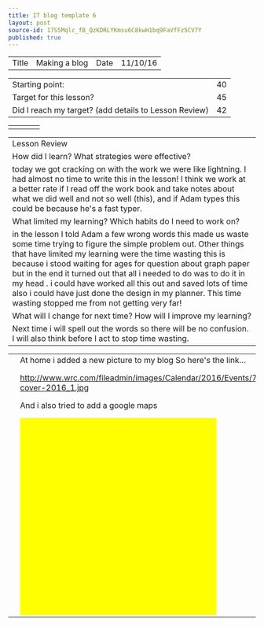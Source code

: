 ```yaml
---
title: IT blog template 6
layout: post
source-id: 17S5Mqlc_fB_QzKDRLYKmsu6C8kwH1bq9FaVfFz5CV7Y
published: true
---
```

<table>
  <tr>
    <td>Title</td>
    <td>Making a blog</td>
    <td>Date</td>
    <td>11/10/16</td>
  </tr>
</table>


<table>
  <tr>
    <td>Starting point:</td>
    <td>40</td>
  </tr>
  <tr>
    <td>Target for this lesson?</td>
    <td>45</td>
  </tr>
  <tr>
    <td>Did I reach my target?
(add details to Lesson Review)</td>
    <td>42</td>
  </tr>
</table>


<table>
  <tr>
    <td></td>
    <td>

</td>
    <td></td>
    <td></td>
  </tr>
</table>


<table>
  <tr>
    <td>Lesson Review</td>
  </tr>
  <tr>
    <td>How did I learn? What strategies were effective?</td>
  </tr>
  <tr>
    <td>today we got cracking on with the work  we were like lightning. I had almost no time to write this in the lesson! I think we work at a better rate if I read off the work book and take notes about what we did well and not so well (this), and if Adam types this could be because he's a fast typer.</td>
  </tr>
  <tr>
    <td>What limited my learning? Which habits do I need to work on?</td>
  </tr>
  <tr>
    <td>in the lesson I told Adam a few wrong words this made us waste some time trying to figure the simple problem out. Other things that have limited my learning were the time wasting this is because i stood waiting for ages for question about graph paper but in the end it turned out that all i needed to do was to do it in my head . i could have worked all this out and saved lots of time also i could have just done the design in my planner. This time wasting stopped me from not getting very far!</td>
  </tr>
  <tr>
    <td>What will I change for next time? How will I improve my learning?</td>
  </tr>
  <tr>
    <td>Next time i will spell out the words so there will be no confusion. I will also think before I act to stop time wasting.</td>
  </tr>
</table>


<table>
  <tr>
    <td></td>
    <td>At home i added a new picture to my blog
So here's the link…

http://www.wrc.com/fileadmin/images/Calendar/2016/Events/7656_atWorld_Germany-cover-2016_1.jpg

And i also tried to add a google maps

<div id="map" style="width:400px;height:400px;background:yellow"></td>
    <td></td>
    <td></td>
  </tr>
</table>


